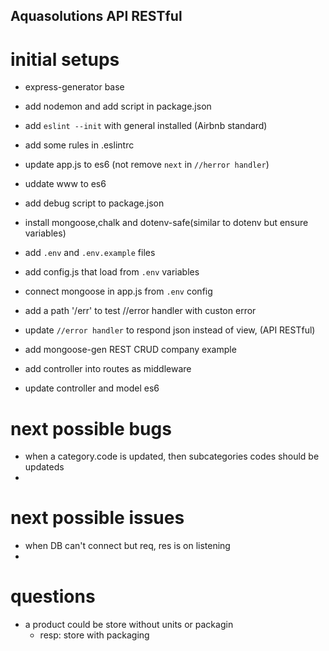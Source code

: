 ## Aquasolutions API RESTful
# initial setups
- express-generator base
- add nodemon and add script in package.json
- add `eslint --init` with general installed (Airbnb standard)
- add some rules in .eslintrc
- update app.js to es6 (not remove `next` in `//herror handler`)
- uddate www to es6
- add debug script to package.json

- install mongoose,chalk and dotenv-safe(similar to dotenv but ensure variables)
- add `.env` and `.env.example` files
- add config.js that load from `.env` variables
- connect mongoose in app.js from `.env` config

- add a path '/err' to test //error handler with custon error
- update `//error handler` to respond json instead of view, (API RESTful)

- add mongoose-gen REST CRUD company example
- add controller into routes as middleware
- update controller and model es6


# next possible bugs
- when a category.code is updated, then subcategories codes should be updateds
-

# next possible issues
- when DB can't connect but req, res is on listening
-


# questions
- a product could be store without units or packagin
  - resp: store with packaging

